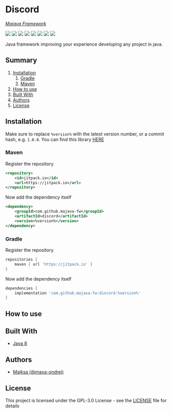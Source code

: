 # Discord
_[Majava Framework](//github.com/majava-fw)_

<p>
    <a href="//github.com/majava-fw/discord/releases"><img src="https://img.shields.io/github/v/release/majava-fw/discord"></a>
    <a href="https://jitpack.io/#majava-fw/discord"><img src="https://img.shields.io/jitpack/v/majava-fw/discord"></a>
    <a href="//github.com/majava-fw/discord/commits/main"><img src="https://img.shields.io/github/last-commit/majava-fw/discord"></a>
    <a href="//github.com/majava-fw/discord/releases"><img src="https://img.shields.io/github/downloads/majava-fw/discord/total"></a>
    <a href="//github.com/majava-fw/discord/blob/main/LICENSE.md"><img src="https://img.shields.io/github/license/majava-fw/discord"></a>
    <a href="//github.com/majava-fw/discord"><img src="https://img.shields.io/github/languages/code-size/majava-fw/discord"></a>
    <a href="//github.com/majava-fw/discord/issues"><img src="https://img.shields.io/github/issues-raw/majava-fw/discord"></a>
    <a href="//java.com"><img src="https://img.shields.io/badge/java-8-orange"></a>
</p>

Java framework improving your experience developing any project in java.

## Summary
1. [Installation](#installation)
    1. [Gradle](#gradle)
    2. [Maven](#maven)  
2. [How to use](#how-to-use)
3. [Built With](#built-with)
4. [Authors](#authors)
5. [License](#license)

## Installation
Make sure to replace `%version%` with the latest version number, or a commit hash, e.g. `1.0.0`.
You can find this library [HERE](https://jitpack.io/#majava-fw/discord)

###  Maven
Register the repository
```xml
<repository>
    <id>jitpack.io</id>
    <url>https://jitpack.io</url>
</repository>
```
Now add the dependency itself
```xml
<dependency>
    <groupId>com.github.majava-fw</groupId>
    <artifactId>discord</artifactId>
    <version>%version%</version>
</dependency>
```
###  Gradle
Register the repository
```gradle
repositories {
    maven { url 'https://jitpack.io' }
}
```
Now add the dependency itself
```gradle
dependencies {
    implementation 'com.github.majava-fw:discord:%version%'
}
```

## How to use

## Built With

* [Java 8](https://java.com)

## Authors
* [Majksa (@maxa-ondrej)](https://github.com/maxa-ondrej)

## License

This project is licensed under the GPL-3.0 License - see the [LICENSE](LICENSE) file for details